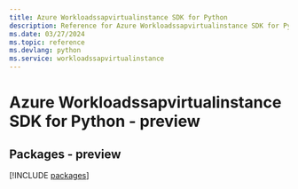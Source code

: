 ```yaml
---
title: Azure Workloadssapvirtualinstance SDK for Python
description: Reference for Azure Workloadssapvirtualinstance SDK for Python
ms.date: 03/27/2024
ms.topic: reference
ms.devlang: python
ms.service: workloadssapvirtualinstance
---
```

# Azure Workloadssapvirtualinstance SDK for Python - preview
## Packages - preview
[!INCLUDE [packages](workloadssapvirtualinstance-index.md)]
